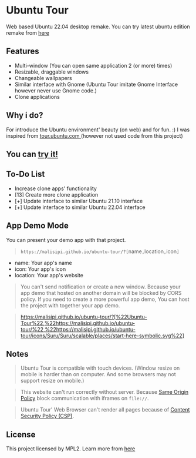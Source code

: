 # Ubuntu Tour

Web based Ubuntu 22.04 desktop remake. You can try latest ubuntu edition remake from [here](https://malisipi.github.io/ubuntu-tour/)

## Features

* Multi-window (You can open same application 2 (or more) times)
* Resizable, draggable windows
* Changeable wallpapers
* Similar interface with Gnome (Ubuntu Tour imitate Gnome Interface however never use Gnome code.)
* Clone applications

## Why i do?

For introduce the Ubuntu environment' beauty (on web) and for fun. :) I was inspired from [tour.ubuntu.com
](https://github.com/canonical-web-and-design/tour.ubuntu.com) (however not used code from this project)

## You can [try it!](https://malisipi.github.io/ubuntu-tour/)

## To-Do List

* Increase clone apps' functionality
* [13] Create more clone application
* [+] Update interface to similar Ubuntu 21.10 interface
* [+] Update interface to similar Ubuntu 22.04 interface

## App Demo Mode

 You can present your demo app with that project.

> `https://malisipi.github.io/ubuntu-tour/?[`name`,`location`,`icon`]`

* name: Your app's name
* icon: Your app's icon
* location: Your app's website

> You can't send notification or create a new window. Because your app demo that hosted on another domain will be blocked by CORS policy. If you need to create a more powerful app demo, You can host the project with together your app demo.

> https://malisipi.github.io/ubuntu-tour/?[%22Ubuntu-Tour%22,%22https://malisipi.github.io/ubuntu-tour/%22,%22https://malisipi.github.io/ubuntu-tour/icons/Suru/Suru/scalable/places/start-here-symbolic.svg%22]

## Notes

> Ubuntu Tour is compatible with touch devices. (Window resize on mobile is harder than on computer. And some browsers may not support resize on mobile.)

> This website can't run correctly without server. Because [Same Origin Policy](https://developer.mozilla.org/en-US/docs/Web/Security/Same-origin_policy) block communication with iframes on `file://`.

> Ubuntu Tour' Web Browser can't render all pages because of [Content Security Policy (CSP)](https://developer.mozilla.org/en-US/docs/Web/HTTP/CSP).

## License

This project licensed by MPL2. Learn more from [here](./LICENSE.md)
